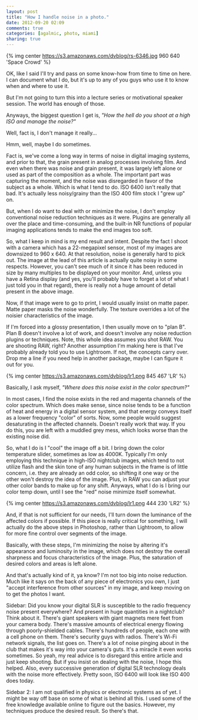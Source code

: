 ```yaml
---
layout: post
title: "How I handle noise in a photo."
date: 2012-09-20 02:09
comments: true
categories: [agalmic, photo, miami]
sharing: true
---
```


{% img center https://s3.amazonaws.com/dvblog/rs-6346.jpg 960 640 'Space Crowd' %}

OK, like I said I'll try and pass on some know-how from time to time on here. I can document what I do, but it's up to any of you guys who use it to know when and where to use it.

But I'm not going to turn this into a lecture series or motivational speaker session. The world has enough of those.

Anyways, the biggest question I get is, _"How the hell do you shoot at a high ISO and manage the noise?"_

Well, fact is, I don't manage it really...

<!-- more -->

Hmm, well, maybe I do sometimes. 

Fact is, we've come a long way in terms of noise in digital imaging systems, and prior to that, the grain present in analog processes involving film. And even when there was noise and grain present, it was largely left alone or used as part of the composition as a whole. The important part was capturing the moment, and the noise was disregarded in favor of the subject as a whole. Which is what I tend to do. ISO 6400 isn't really that bad. It's actually less noisy/grainy than the ISO 400 film stock I "grew up" on.

But, when I do want to deal with or minimize the noise, I don't employ conventional noise reduction techniques as it were. Plugins are generally all over the place and time-consuming, and the built-in NR functions of popular imaging applications tends to make the end images too soft. 

So, what I keep in mind is my end result and intent. Despite the fact I shoot with a camera which has a 22-megapixel sensor, most of my images are downsized to 960 x 640. At that resolution, noise is generally hard to pick out. The image at the lead of this article is actually quite noisy in some respects. However, you can't see much of it since it has been reduced in size by many multiples to be displayed on your monitor. And, unless you have a Retina display (and yes, you'll probably have to forget a lot of what I just told you in that regard), there is really not a huge amount of detail present in the above image. 

Now, if that image were to go to print, I would usually insist on matte paper. Matte paper masks the noise wonderfully. The texture overrides a lot of the noisier characteristics of the image. 

If I'm forced into a glossy presentation, I then usually move on to "plan B". Plan B doesn't involve a lot of work, and doesn't involve any noise reduction plugins or techniques. Note, this whole idea assumes you shot RAW. You are shooting RAW, right? Another assumption I'm making here is that I've probably already told you to use Lightroom. If not, the concepts carry over. Drop me a line if you need help in another package, maybe I can figure it out for you.

{% img center https://s3.amazonaws.com/dvblog/lr1.png 845 467 'LR' %}

Basically, I ask myself, _"Where does this noise exist in the color spectrum?"_

In most cases, I find the noise exists in the red and magenta channels of the color spectrum. Which does make sense, since noise tends to be a function of heat and energy in a digital sensor system, and that energy conveys itself as a lower frequency "color" of sorts. Now, some people would suggest desaturating in the affected channels. Doesn't really work that way. If you do this, you are left with a muddled grey mess, which looks worse than the existing noise did. 

So, what I do is I "cool" the image off a bit. I bring down the color temperature slider, sometimes as low as 4000K. Typically I'm only employing this technique in high-ISO nightclub images, which tend to not utilize flash and the skin tone of any human subjects in the frame is of little concern, i.e. they are already an odd color, so shifting it one way or the other won't destroy the idea of the image. Plus, in RAW you can adjust your other color bands to make up for any shift. Anyways, what I do is I bring our color temp down, until I see the "red" noise minimize itself somewhat.

{% img center https://s3.amazonaws.com/dvblog/lr1.png 444 230 'LR2' %}

And, if that is not sufficient for our needs, I'll turn down the luminance of the affected colors if possible. If this piece is really critical for something, I will actually do the above steps in Photoshop, rather than Lightroom, to allow for more fine control over segments of the image. 

Basically, with these steps, I'm minimizing the noise by altering it's appearance and luminosity in the image, which does not destroy the overall sharpness and focus characteristics of the image. Plus, the saturation of desired colors and areas is left alone. 

And that's actually kind of it, ya know? I'm not too big into noise reduction. Much like it says on the back of any piece of electronics you own, I just "accept interference from other sources" in my image, and keep moving on to get the photos I want.

Sidebar: Did you know your digital SLR is susceptible to the radio frequency noise present everywhere? And present in huge quantities in a nightclub? Think about it. There's giant speakers with giant magnets mere feet from your camera body. There's massive amounts of electrical energy flowing through poorly-shielded cables. There's hundreds of people, each one with a cell phone on them. There's security guys with radios. There's Wi-Fi network signals, the list goes on. There's a lot of noise pinging about in the club that makes it's way into your camera's guts. It's a miracle it even works sometimes. So yeah, my real advice is to disregard this entire article and just keep shooting. But if you insist on dealing with the noise, I hope this helped. Also, every successive generation of digital SLR technology deals with the noise more effectively. Pretty soon, ISO 6400 will look like ISO 400 does today.

Sidebar 2: I am not qualified in physics or electronic systems as of yet. I might be way off base on some of what is behind all this. I used some of the free knowledge available online to figure out the basics. However, my techniques produce the desired result. So there's that. 

